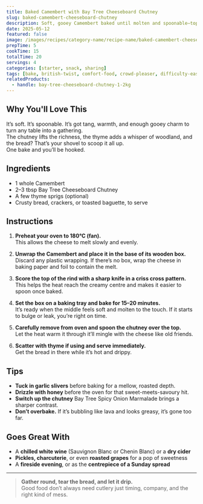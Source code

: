 ```yaml
---
title: Baked Camembert with Bay Tree Cheeseboard Chutney
slug: baked-camembert-cheeseboard-chutney
description: Soft, gooey Camembert baked until molten and spoonable—topped with Bay Tree Cheeseboard Chutney and served with crusty bread for sharing.
date: 2025-05-12
featured: false
image: /images/recipes/category-name/recipe-name/baked-camembert-cheeseboard-chutney.webp
prepTime: 5
cookTime: 15
totalTime: 20
servings: 4
categories: [starter, snack, sharing]
tags: [bake, british-twist, comfort-food, crowd-pleaser, difficulty-easy, vegetarian-option]
relatedProducts:
  - handle: bay-tree-cheeseboard-chutney-1-2kg
---
```


## Why You'll Love This

It’s soft. It’s spoonable. It’s got tang, warmth, and enough gooey charm to turn any table into a gathering.  
The chutney lifts the richness, the thyme adds a whisper of woodland, and the bread? That’s your shovel to scoop it all up.  
One bake and you’ll be hooked.

## Ingredients

- 1 whole Camembert
- 2–3 tbsp Bay Tree Cheeseboard Chutney  
- A few thyme sprigs (optional)  
- Crusty bread, crackers, or toasted baguette, to serve

## Instructions


1. **Preheat your oven to 180°C (fan).**  
   This allows the cheese to melt slowly and evenly.

2. **Unwrap the Camembert and place it in the base of its wooden box.**  
   Discard any plastic wrapping. If there’s no box, wrap the cheese in baking paper and foil to contain the melt.

3. **Score the top of the rind with a sharp knife in a criss cross pattern.**  
   This helps the heat reach the creamy centre and makes it easier to spoon once baked.

4. **Set the box on a baking tray and bake for 15–20 minutes.**  
   It’s ready when the middle feels soft and molten to the touch. If it starts to bulge or leak, you’re right on time.

5. **Carefully remove from oven and spoon the chutney over the top.**  
   Let the heat warm it through it’ll mingle with the cheese like old friends.

6. **Scatter with thyme if using and serve immediately.**  
   Get the bread in there while it’s hot and drippy.

## Tips

- **Tuck in garlic slivers** before baking for a mellow, roasted depth.  
- **Drizzle with honey** before the oven for that sweet-meets-savoury hit.  
- **Switch up the chutney** Bay Tree Spicy Onion Marmalade brings a sharper contrast.  
- **Don’t overbake.** If it’s bubbling like lava and looks greasy, it’s gone too far.

## Goes Great With

- A **chilled white wine** (Sauvignon Blanc or Chenin Blanc) or a **dry cider**  
- **Pickles, charcuterie**, or even **roasted grapes** for a pop of sweetness  
- A **fireside evening**, or as the **centrepiece of a Sunday spread**

---

> **Gather round, tear the bread, and let it drip.**  
> Good food don’t always need cutlery just timing, company, and the right kind of mess.